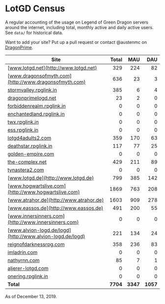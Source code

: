 # LotGD Census
A regular accounting of the usage on Legend of Green Dragon servers around the internet, including total, monthly active and daily active users. See `data/` for historical data.

Want to add your site? Put up a pull request or contact @austenmc on [DragonPrime](http://dragonprime.net).


Site | Total | MAU | DAU
--- | ---:| ---:| ---:
[www.lotgd.net](http://www.lotgd.net)|329|224|82
[www.dragonsofmyth.com](http://www.dragonsofmyth.com)|636|23|3
[stormvalley.rpglink.in](http://stormvalley.rpglink.in)|385|6|4
[dragonprimelogd.net](http://dragonprimelogd.net)|23|2|0
[forbiddenrealm.rpglink.in](http://forbiddenrealm.rpglink.in)|0|0|0
[enchantedland.rpglink.in](http://enchantedland.rpglink.in)|0|0|0
[twx.rpglink.in](http://twx.rpglink.in)|0|0|0
[ess.rpglink.in](http://ess.rpglink.in)|0|0|0
[lotgd4adults2.com](http://lotgd4adults2.com)|359|170|63
[deathstar.rpglink.in](http://deathstar.rpglink.in)|117|77|25
[golden-empire.com](http://golden-empire.com)|0|0|0
[the-complex.net](http://the-complex.net)|429|211|89
[tynastera2.com](http://tynastera2.com)|0|0|0
[www.lotgd.de](http://www.lotgd.de)|799|385|142
[www.hogwartslive.com](http://www.hogwartslive.com)|1869|763|208
[www.atrahor.de](http://www.atrahor.de)|1603|909|278
[www.eassos.de](http://www.eassos.de)|491|200|55
[www.innersinners.com](http://www.innersinners.com)|0|0|0
[www.alvion-logd.de/logd](http://www.alvion-logd.de/logd)|221|134|24
[reignofdarknessrpg.com](http://reignofdarknessrpg.com)|358|236|83
[imladrin.com](http://imladrin.com)|0|0|0
[nathyrnn.com](http://nathyrnn.com)|85|7|1
[aljerer-lotgd.com](http://aljerer-lotgd.com)|0|0|0
[onering.rpglink.in](http://onering.rpglink.in)|0|0|0
**Total**|**7704**|**3347**|**1057**

As of December 13, 2019.
